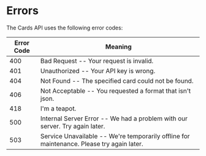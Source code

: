 # Errors



The Cards API uses the following error codes:


Error Code | Meaning
---------- | -------
400 | Bad Request -- Your request is invalid.
401 | Unauthorized -- Your API key is wrong.
404 | Not Found -- The specified card could not be found.
406 | Not Acceptable -- You requested a format that isn't json.
418 | I'm a teapot.
500 | Internal Server Error -- We had a problem with our server. Try again later.
503 | Service Unavailable -- We're temporarily offline for maintenance. Please try again later.
